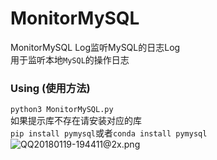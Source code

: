 # MonitorMySQL  
MonitorMySQL Log监听MySQL的日志Log  
用于监听本地`MySQL`的操作日志  
### Using (使用方法)
`python3 MonitorMySQL.py`  
如果提示库不存在请安装对应的库  
`pip install pymysql`或者`conda install pymysql`  
![QQ20180119-194411@2x.png](http://upload-images.jianshu.io/upload_images/2319732-69980bd1e2cfa619.png?imageMogr2/auto-orient/strip%7CimageView2/2/w/1240)

